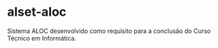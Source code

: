 # alset-aloc
Sistema ALOC desenvolvido como requisito para a conclusão do Curso Técnico em Informática.
